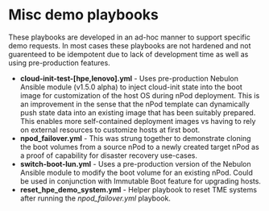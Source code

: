 # Misc demo playbooks

These playbooks are developed in an ad-hoc manner to support specific demo requests. In most cases these playbooks are not hardened and not guarenteed to be idempotent due to lack of development time as well as using pre-production features.

- **cloud-init-test-[hpe,lenovo].yml** - Uses pre-production Nebulon Ansible module (v1.5.0 alpha) to inject cloud-init state into the boot image for customization of the host OS during nPod deployment. This is an improvement in the sense that the nPod template can dynamically push state data into an existing image that has been suitably prepared. This enables more self-contained deployment images vs having to rely on external resources to customize hosts at first boot.
- **npod_failover.yml** - This was strung together to demonstrate cloning the boot volumes from a source nPod to a newly created target nPod as a proof of capability for disaster recovery use-cases.
- **switch-boot-lun.yml** - Uses a pre-production version of the Nebulon Ansible module to modify the boot volume for an existing nPod. Could be used in conjunction with Immutable Boot feature for upgrading hosts.
- **reset_hpe_demo_system.yml** - Helper playbook to reset TME systems after running the *npod_failover.yml* playbook.